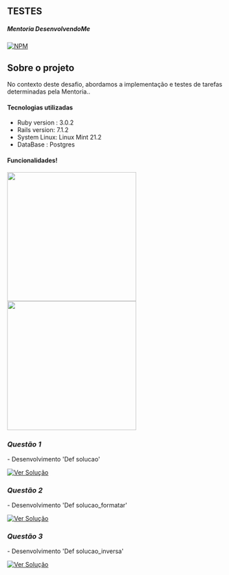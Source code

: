 ## TESTES

##### Mentoria DesenvolvendoMe 
[![NPM](https://img.shields.io/npm/l/react)](https://github.com/AngeloSouza1/Mentorship_Project/blob/develop/LICENSE)

## Sobre o projeto
No contexto deste desafio, abordamos a implementação e testes de tarefas determinadas pela Mentoria..<br>

#### Tecnologias utilizadas
- Ruby version : 3.0.2 
- Rails version: 7.1.2
- System Linux:  Linux Mint 21.2
- DataBase : Postgres


#### Funcionalidades!
<a href="https://videoapi-muybridge.vimeocdn.com/animated-thumbnails/image/a1f5c237-479b-45ee-93ce-825ca0123d3e.gif?ClientID=vimeo-core-prod&Date=1704051779&Signature=01f13c30a71f452248a781454fcfb48843b097b4">
  <img src="https://videoapi-muybridge.vimeocdn.com/animated-thumbnails/image/a1f5c237-479b-45ee-93ce-825ca0123d3e.gif?ClientID=vimeo-core-prod&Date=1704051779&Signature=01f13c30a71f452248a781454fcfb48843b097b4" width="300">
</a>

<a href="https://videoapi-muybridge.vimeocdn.com/animated-thumbnails/image/29fc1dce-3193-41df-948a-ede5708b029e.gif?ClientID=vimeo-core-prod&Date=1704147809&Signature=baac052eddfee597b0f5d22fc09eb191eb3a153d">
  <img src="https://videoapi-muybridge.vimeocdn.com/animated-thumbnails/image/29fc1dce-3193-41df-948a-ede5708b029e.gif?ClientID=vimeo-core-prod&Date=1704147809&Signature=baac052eddfee597b0f5d22fc09eb191eb3a153d" width="300">
</a>


### *Questão 1*
 <p align="left"> 
 - Desenvolvimento 'Def solucao'
</p>
<p> 
   <a href="https://github.com/AngeloSouza1/TT3/issues/2">
       <img src="https://img.shields.io/badge/Ver%20Solução-darkblue" alt="Ver Solução">
    </a>

### *Questão 2*
 <p align="left"> 
 - Desenvolvimento 'Def solucao_formatar'
</p>
<p> 
   <a href="https://github.com/AngeloSouza1/TT3/issues/4">
       <img src="https://img.shields.io/badge/Ver%20Solução-darkblue" alt="Ver Solução">
    </a>

### *Questão 3*
 <p align="left"> 
 - Desenvolvimento 'Def solucao_inversa'
</p>
<p> 
   <a href="https://github.com/AngeloSouza1/TT3/issues/">
       <img src="https://img.shields.io/badge/Ver%20Solução-darkblue" alt="Ver Solução">
    </a>
     

     



